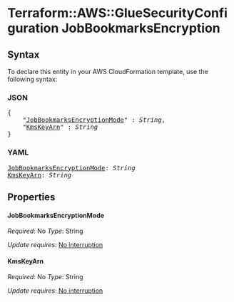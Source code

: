 # Terraform::AWS::GlueSecurityConfiguration JobBookmarksEncryption

## Syntax

To declare this entity in your AWS CloudFormation template, use the following syntax:

### JSON

<pre>
{
    "<a href="#jobbookmarksencryptionmode" title="JobBookmarksEncryptionMode">JobBookmarksEncryptionMode</a>" : <i>String</i>,
    "<a href="#kmskeyarn" title="KmsKeyArn">KmsKeyArn</a>" : <i>String</i>
}
</pre>

### YAML

<pre>
<a href="#jobbookmarksencryptionmode" title="JobBookmarksEncryptionMode">JobBookmarksEncryptionMode</a>: <i>String</i>
<a href="#kmskeyarn" title="KmsKeyArn">KmsKeyArn</a>: <i>String</i>
</pre>

## Properties

#### JobBookmarksEncryptionMode

_Required_: No
_Type_: String

_Update requires_: [No interruption](https://docs.aws.amazon.com/AWSCloudFormation/latest/UserGuide/using-cfn-updating-stacks-update-behaviors.html#update-no-interrupt)

#### KmsKeyArn

_Required_: No
_Type_: String

_Update requires_: [No interruption](https://docs.aws.amazon.com/AWSCloudFormation/latest/UserGuide/using-cfn-updating-stacks-update-behaviors.html#update-no-interrupt)

